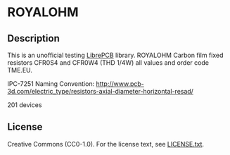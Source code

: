 # ROYALOHM

## Description

This is an unofficial testing [LibrePCB](https://librepcb.org) library. 
ROYALOHM Carbon film fixed resistors CFR0S4 and CFR0W4 (THD 1/4W) all values and order code TME.EU.

IPC-7251 Naming Convention: http://www.pcb-3d.com/electric_type/resistors-axial-diameter-horizontal-resad/

201 devices

## License

Creative Commons (CC0-1.0). For the license text, see [LICENSE.txt](LICENSE.txt).
